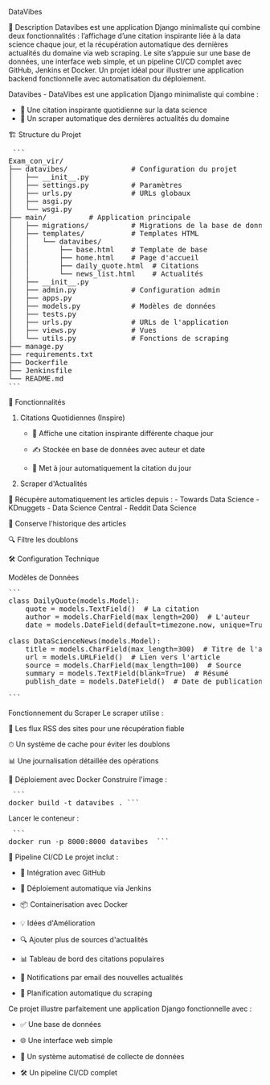 DataVibes

📝 Description
Datavibes est une application Django minimaliste qui combine deux fonctionnalités : 
l’affichage d’une citation inspirante liée à la data science chaque jour, et la 
récupération automatique des dernières actualités du domaine via web scraping. 
Le site s’appuie sur une base de données, une interface web simple, et un pipeline 
CI/CD complet avec GitHub, Jenkins et Docker. Un projet idéal pour illustrer une 
application backend fonctionnelle avec automatisation du déploiement.

Datavibes - DataVibes est une application Django minimaliste qui combine :

- 📌 Une citation inspirante quotidienne sur la data science
- 📰 Un scraper automatique des dernières actualités du domaine

🏗 Structure du Projet

<pre> ```
Exam_con_vir/
├── datavibes/               # Configuration du projet
│   ├── __init__.py
│   ├── settings.py          # Paramètres
│   ├── urls.py              # URLs globaux
│   ├── asgi.py    
│   └── wsgi.py
├── main/          # Application principale
│   ├── migrations/          # Migrations de la base de données
│   ├── templates/           # Templates HTML
│   │   └── datavibes/
│   │       ├── base.html    # Template de base
│   │       ├── home.html    # Page d'accueil
│   │       ├── daily_quote.html  # Citations
│   │       └── news_list.html    # Actualités
│   ├── __init__.py
│   ├── admin.py             # Configuration admin
│   ├── apps.py
│   ├── models.py            # Modèles de données
│   ├── tests.py
│   ├── urls.py              # URLs de l'application
│   ├── views.py             # Vues
│   └── utils.py             # Fonctions de scraping
├── manage.py
├── requirements.txt         
├── Dockerfile   
├── Jenkinsfile
└── README.md
``` </pre>


🎯 Fonctionnalités
1. Citations Quotidiennes (Inspire)
    - 💬 Affiche une citation inspirante différente chaque jour

    - ✍️ Stockée en base de données avec auteur et date

    - 📅 Met à jour automatiquement la citation du jour

2. Scraper d'Actualités 

🤖 Récupère automatiquement les articles depuis :
    - Towards Data Science
    - KDnuggets
    - Data Science Central
    - Reddit Data Science

📆 Conserve l'historique des articles

🔍 Filtre les doublons

🛠 Configuration Technique

Modèles de Données

<pre>```
class DailyQuote(models.Model):
    quote = models.TextField()  # La citation
    author = models.CharField(max_length=200)  # L'auteur
    date = models.DateField(default=timezone.now, unique=True)  # Date

class DataScienceNews(models.Model):
    title = models.CharField(max_length=300)  # Titre de l'article
    url = models.URLField()  # Lien vers l'article
    source = models.CharField(max_length=100)  # Source
    summary = models.TextField(blank=True)  # Résumé
    publish_date = models.DateField()  # Date de publication

```</pre>

Fonctionnement du Scraper
Le scraper utilise :

📡 Les flux RSS des sites pour une récupération fiable

⏱ Un système de cache pour éviter les doublons

📊 Une journalisation détaillée des opérations

🐳 Déploiement avec Docker
Construire l'image :

<pre> ``` 
docker build -t datavibes . ```
</pre>

Lancer le conteneur :

<pre> ```
docker run -p 8000:8000 datavibes  ```
</pre>


🔄 Pipeline CI/CD
Le projet inclut :

- 🔗 Intégration avec GitHub

- 🚀 Déploiement automatique via Jenkins

- 📦 Containerisation avec Docker

- 💡 Idées d'Amélioration

- 🔍 Ajouter plus de sources d'actualités

- 📊 Tableau de bord des citations populaires

- 🔔 Notifications par email des nouvelles actualités

- 🔄 Planification automatique du scraping


Ce projet illustre parfaitement une application Django fonctionnelle avec :

- ✅ Une base de données

- 🌐 Une interface web simple

- 🤖 Un système automatisé de collecte de données

- 🛠 Un pipeline CI/CD complet